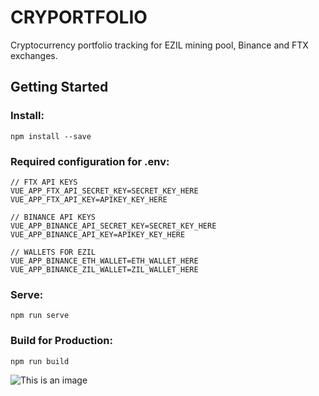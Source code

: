 # CRYPORTFOLIO
 
Cryptocurrency portfolio tracking for EZIL mining pool, Binance and FTX exchanges.

## Getting Started

### Install:
```
npm install --save
```
### Required configuration for .env:

```
// FTX API KEYS
VUE_APP_FTX_API_SECRET_KEY=SECRET_KEY_HERE
VUE_APP_FTX_API_KEY=APIKEY_KEY_HERE

// BINANCE API KEYS
VUE_APP_BINANCE_API_SECRET_KEY=SECRET_KEY_HERE
VUE_APP_BINANCE_API_KEY=APIKEY_KEY_HERE

// WALLETS FOR EZIL
VUE_APP_BINANCE_ETH_WALLET=ETH_WALLET_HERE
VUE_APP_BINANCE_ZIL_WALLET=ZIL_WALLET_HERE
```
### Serve:
```
npm run serve
```

### Build for Production:
```
npm run build
```

![This is an image](https://repository-images.githubusercontent.com/485022930/e4c79a67-0621-4deb-9ee8-6a786b5eddd1)